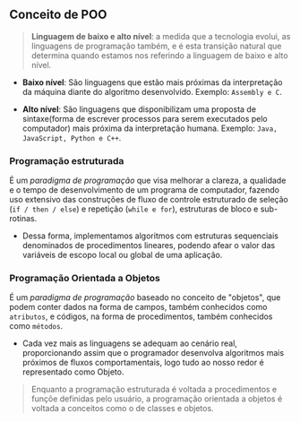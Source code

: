 ## Conceito de POO

> **Linguagem de baixo e alto nível**: a medida que a tecnologia evolui, as linguagens de programação também, e é esta transição natural que determina quando estamos nos referindo a linguagem de baixo e alto nível.

- **Baixo nível**: São linguagens que estão mais próximas da interpretação da máquina diante do algoritmo desenvolvido. Exemplo: `Assembly e C`.

- **Alto nível**: São linguagens que disponibilizam uma proposta de sintaxe(forma de escrever processos para serem executados pelo computador) mais próxima da interpretação humana. Exemplo: `Java, JavaScript, Python e C++`.

### Programação estruturada

É um *paradigma de programação* que visa melhorar a clareza, a qualidade e o tempo de desenvolvimento de um programa de computador, fazendo uso extensivo das construções de fluxo de controle estruturado de seleção (`if / then / else`) e repetição (`while e for`), estruturas de bloco e sub-rotinas.

- Dessa forma, implementamos algoritmos com estruturas sequenciais denominados de procedimentos lineares, podendo afear o valor das variáveis de escopo local ou global de uma aplicação.

### Programação Orientada a Objetos

É um *paradigma de programação* baseado no conceito de "objetos", que podem conter dados na forma de campos, também conhecidos como `atributos`, e códigos, na forma de procedimentos, também conhecidos como `métodos`.

- Cada vez mais as linguagens se adequam ao cenário real, proporcionando assim que o programador desenvolva algoritmos mais próximos de fluxos comportamentais, logo tudo ao nosso redor é representado como Objeto.

> Enquanto a programação estruturada é voltada a procedimentos e funçõe definidas pelo usuário, a programação orientada a objetos é voltada a conceitos como o de classes e objetos.